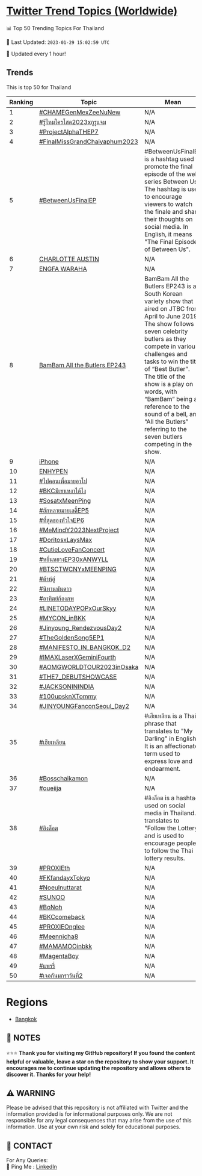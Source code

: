 [Twitter Trend Topics (Worldwide)](https://github.com/ErcinDedeoglu/Twitter-Trend-Topics)
==========


📊 Top 50 Trending Topics For Thailand

📆 Last Updated: `2023-01-29 15:02:59 UTC`

🔧 Updated every 1 hour!


## Trends

This is top 50 for Thailand

| Ranking | Topic | Mean |
| ------- | ------------ | ------------ |
| 1 | [#CHAMEGenMexZeeNuNew](http://twitter.com/search?q=%23CHAMEGenMexZeeNuNew) | N/A |
| 2 | [#รู้ไหมใครโสด2023xกูรูแจม](http://twitter.com/search?q=%23%e0%b8%a3%e0%b8%b9%e0%b9%89%e0%b9%84%e0%b8%ab%e0%b8%a1%e0%b9%83%e0%b8%84%e0%b8%a3%e0%b9%82%e0%b8%aa%e0%b8%942023x%e0%b8%81%e0%b8%b9%e0%b8%a3%e0%b8%b9%e0%b9%81%e0%b8%88%e0%b8%a1) | N/A |
| 3 | [#ProjectAlphaTHEP7](http://twitter.com/search?q=%23ProjectAlphaTHEP7) | N/A |
| 4 | [#FinalMissGrandChaiyaphum2023](http://twitter.com/search?q=%23FinalMissGrandChaiyaphum2023) | N/A |
| 5 | [#BetweenUsFinalEP](http://twitter.com/search?q=%23BetweenUsFinalEP) | #BetweenUsFinalEP is a hashtag used to promote the final episode of the web series Between Us. The hashtag is used to encourage viewers to watch the finale and share their thoughts on social media. In English, it means "The Final Episode of Between Us". |
| 6 | [CHARLOTTE AUSTIN](http://twitter.com/search?q=CHARLOTTE+AUSTIN) | N/A |
| 7 | [ENGFA WARAHA](http://twitter.com/search?q=ENGFA+WARAHA) | N/A |
| 8 | [BamBam All the Butlers EP243](http://twitter.com/search?q=BamBam+All+the+Butlers+EP243) | BamBam All the Butlers EP243 is a South Korean variety show that aired on JTBC from April to June 2019. The show follows seven celebrity butlers as they compete in various challenges and tasks to win the title of “Best Butler”. The title of the show is a play on words, with “BamBam” being a reference to the sound of a bell, and “All the Butlers” referring to the seven butlers competing in the show. |
| 9 | [iPhone](http://twitter.com/search?q=iPhone) | N/A |
| 10 | [ENHYPEN](http://twitter.com/search?q=ENHYPEN) | N/A |
| 11 | [#ไปคอนเพื่อมายอาโป](http://twitter.com/search?q=%23%e0%b9%84%e0%b8%9b%e0%b8%84%e0%b8%ad%e0%b8%99%e0%b9%80%e0%b8%9e%e0%b8%b7%e0%b9%88%e0%b8%ad%e0%b8%a1%e0%b8%b2%e0%b8%a2%e0%b8%ad%e0%b8%b2%e0%b9%82%e0%b8%9b) | N/A |
| 12 | [#BKCมีเขาเหงาได้ไง](http://twitter.com/search?q=%23BKC%e0%b8%a1%e0%b8%b5%e0%b9%80%e0%b8%82%e0%b8%b2%e0%b9%80%e0%b8%ab%e0%b8%87%e0%b8%b2%e0%b9%84%e0%b8%94%e0%b9%89%e0%b9%84%e0%b8%87) | N/A |
| 13 | [#SosatxMeenPing](http://twitter.com/search?q=%23SosatxMeenPing) | N/A |
| 14 | [#ฮักหลายมายเลดี้EP5](http://twitter.com/search?q=%23%e0%b8%ae%e0%b8%b1%e0%b8%81%e0%b8%ab%e0%b8%a5%e0%b8%b2%e0%b8%a2%e0%b8%a1%e0%b8%b2%e0%b8%a2%e0%b9%80%e0%b8%a5%e0%b8%94%e0%b8%b5%e0%b9%89EP5) | N/A |
| 15 | [#ที่สุดของหัวใจEP6](http://twitter.com/search?q=%23%e0%b8%97%e0%b8%b5%e0%b9%88%e0%b8%aa%e0%b8%b8%e0%b8%94%e0%b8%82%e0%b8%ad%e0%b8%87%e0%b8%ab%e0%b8%b1%e0%b8%a7%e0%b9%83%e0%b8%88EP6) | N/A |
| 16 | [#MeMindY2023NextProject](http://twitter.com/search?q=%23MeMindY2023NextProject) | N/A |
| 17 | [#DoritosxLaysMax](http://twitter.com/search?q=%23DoritosxLaysMax) | N/A |
| 18 | [#CutieLoveFanConcert](http://twitter.com/search?q=%23CutieLoveFanConcert) | N/A |
| 19 | [#หยิ่นหยางEP30xANWYLL](http://twitter.com/search?q=%23%e0%b8%ab%e0%b8%a2%e0%b8%b4%e0%b9%88%e0%b8%99%e0%b8%ab%e0%b8%a2%e0%b8%b2%e0%b8%87EP30xANWYLL) | N/A |
| 20 | [#BTSCTWCNYxMEENPING](http://twitter.com/search?q=%23BTSCTWCNYxMEENPING) | N/A |
| 21 | [#ต้าห์อู๋](http://twitter.com/search?q=%23%e0%b8%95%e0%b9%89%e0%b8%b2%e0%b8%ab%e0%b9%8c%e0%b8%ad%e0%b8%b9%e0%b9%8b) | N/A |
| 22 | [#นิทานพันดาว](http://twitter.com/search?q=%23%e0%b8%99%e0%b8%b4%e0%b8%97%e0%b8%b2%e0%b8%99%e0%b8%9e%e0%b8%b1%e0%b8%99%e0%b8%94%e0%b8%b2%e0%b8%a7) | N/A |
| 23 | [#อาทิตย์ก้องภพ](http://twitter.com/search?q=%23%e0%b8%ad%e0%b8%b2%e0%b8%97%e0%b8%b4%e0%b8%95%e0%b8%a2%e0%b9%8c%e0%b8%81%e0%b9%89%e0%b8%ad%e0%b8%87%e0%b8%a0%e0%b8%9e) | N/A |
| 24 | [#LINETODAYPOPxOurSkyy](http://twitter.com/search?q=%23LINETODAYPOPxOurSkyy) | N/A |
| 25 | [#MYCON_inBKK](http://twitter.com/search?q=%23MYCON_inBKK) | N/A |
| 26 | [#Jinyoung_RendezvousDay2](http://twitter.com/search?q=%23Jinyoung_RendezvousDay2) | N/A |
| 27 | [#TheGoldenSong5EP1](http://twitter.com/search?q=%23TheGoldenSong5EP1) | N/A |
| 28 | [#MANIFESTO_IN_BANGKOK_D2](http://twitter.com/search?q=%23MANIFESTO_IN_BANGKOK_D2) | N/A |
| 29 | [#IMAXLaserXGeminiFourth](http://twitter.com/search?q=%23IMAXLaserXGeminiFourth) | N/A |
| 30 | [#AOMGWORLDTOUR2023inOsaka](http://twitter.com/search?q=%23AOMGWORLDTOUR2023inOsaka) | N/A |
| 31 | [#THE7_DEBUTSHOWCASE](http://twitter.com/search?q=%23THE7_DEBUTSHOWCASE) | N/A |
| 32 | [#JACKSONININDIA](http://twitter.com/search?q=%23JACKSONININDIA) | N/A |
| 33 | [#100upsknXTommy](http://twitter.com/search?q=%23100upsknXTommy) | N/A |
| 34 | [#JINYOUNGFanconSeoul_Day2](http://twitter.com/search?q=%23JINYOUNGFanconSeoul_Day2) | N/A |
| 35 | [#เฮียเหลียน](http://twitter.com/search?q=%23%e0%b9%80%e0%b8%ae%e0%b8%b5%e0%b8%a2%e0%b9%80%e0%b8%ab%e0%b8%a5%e0%b8%b5%e0%b8%a2%e0%b8%99) | #เฮียเหลียน is a Thai phrase that translates to "My Darling" in English. It is an affectionate term used to express love and endearment. |
| 36 | [#Bosschaikamon](http://twitter.com/search?q=%23Bosschaikamon) | N/A |
| 37 | [#oueiija](http://twitter.com/search?q=%23oueiija) | N/A |
| 38 | [#อิงล็อต](http://twitter.com/search?q=%23%e0%b8%ad%e0%b8%b4%e0%b8%87%e0%b8%a5%e0%b9%87%e0%b8%ad%e0%b8%95) | #อิงล็อต is a hashtag used on social media in Thailand. It translates to "Follow the Lottery" and is used to encourage people to follow the Thai lottery results. |
| 39 | [#PROXIEth️](http://twitter.com/search?q=%23PROXIEth%ef%b8%8f) | N/A |
| 40 | [#FKfandayxTokyo](http://twitter.com/search?q=%23FKfandayxTokyo) | N/A |
| 41 | [#Noeulnuttarat](http://twitter.com/search?q=%23Noeulnuttarat) | N/A |
| 42 | [#SUNOO](http://twitter.com/search?q=%23SUNOO) | N/A |
| 43 | [#BoNoh](http://twitter.com/search?q=%23BoNoh) | N/A |
| 44 | [#BKCcomeback](http://twitter.com/search?q=%23BKCcomeback) | N/A |
| 45 | [#PROXIEOnglee](http://twitter.com/search?q=%23PROXIEOnglee) | N/A |
| 46 | [#Meennicha8](http://twitter.com/search?q=%23Meennicha8) | N/A |
| 47 | [#MAMAMOOinbkk](http://twitter.com/search?q=%23MAMAMOOinbkk) | N/A |
| 48 | [#MagentaBoy](http://twitter.com/search?q=%23MagentaBoy) | N/A |
| 49 | [#แพรรี่](http://twitter.com/search?q=%23%e0%b9%81%e0%b8%9e%e0%b8%a3%e0%b8%a3%e0%b8%b5%e0%b9%88) | N/A |
| 50 | [#เจอกันมกราวันที่2](http://twitter.com/search?q=%23%e0%b9%80%e0%b8%88%e0%b8%ad%e0%b8%81%e0%b8%b1%e0%b8%99%e0%b8%a1%e0%b8%81%e0%b8%a3%e0%b8%b2%e0%b8%a7%e0%b8%b1%e0%b8%99%e0%b8%97%e0%b8%b5%e0%b9%882) | N/A |



# Regions

* [Bangkok](</Thailand/Bangkok.md>)



## 📝 NOTES

⭐⭐⭐ **Thank you for visiting my GitHub repository! If you found the content helpful or valuable, leave a star on the repository to show your support. It encourages me to continue updating the repository and allows others to discover it. Thanks for your help!**


## ⚠️ WARNING

Please be advised that this repository is not affiliated with Twitter and the information provided is for informational purposes only. We are not responsible for any legal consequences that may arise from the use of this information. Use at your own risk and solely for educational purposes.


## 📨 CONTACT

 For Any Queries:  
            🏓 Ping Me : [LinkedIn](https://www.linkedin.com/in/ercindedeoglu/)
